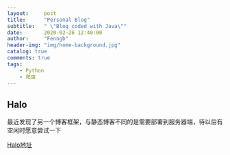 ```yaml
---
layout:     post
title:      "Personal Blog"
subtitle:   " \"Blog coded with Java\""
date:       2020-02-26 12:40:00
author:     "Fenngb"
header-img: "img/home-background.jpg"
catalog: true
comments: true
tags:
    - Python
    - 爬虫
---
```


## Halo
最近发现了另一个博客框架，与静态博客不同的是需要部署到服务器端，待以后有空闲时愿意尝试一下

[Halo地址](https://github.com/halo-dev/halo)
